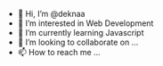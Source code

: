 - 👋 Hi, I’m @deknaa
- 👀 I’m interested in Web Development
- 🌱 I’m currently learning Javascript
- 💞️ I’m looking to collaborate on ...
- 📫 How to reach me ...

<!---
deknaa/deknaa is a ✨ special ✨ repository because its `README.md` (this file) appears on your GitHub profile.
You can click the Preview link to take a look at your changes.
--->
